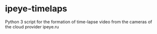 # ipeye-timelaps
Python 3 script for the formation of time-lapse video from the cameras of the cloud provider ipeye.ru
